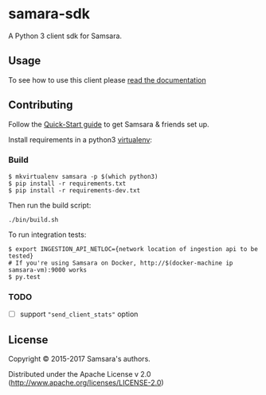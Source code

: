 # samara-sdk

A Python 3 client sdk for Samsara.

## Usage

To see how to use this client please [read the documentation](/docs/clients/python-client.md)

## Contributing

Follow the [Quick-Start guide](/docs/quick-start.md) to get Samsara & friends set up.

Install requirements in a python3 [virtualenv](https://virtualenv.pypa.io/en/stable/):

### Build

```
$ mkvirtualenv samsara -p $(which python3)
$ pip install -r requirements.txt
$ pip install -r requirements-dev.txt
```

Then run the build script:

```
./bin/build.sh
```

To run integration tests:

```
$ export INGESTION_API_NETLOC={network location of ingestion api to be tested}
# If you're using Samsara on Docker, http://$(docker-machine ip samsara-vm):9000 works
$ py.test
```

### TODO

- [ ] support `"send_client_stats"` option

## License

Copyright © 2015-2017 Samsara's authors.

Distributed under the Apache License v 2.0 (http://www.apache.org/licenses/LICENSE-2.0)
